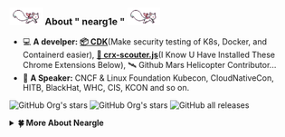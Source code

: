 ### <img height="30" src="./mdimg/kyubey.gif"/> About " nearg1e " <img height="30" src="./mdimg/kyubey.gif"/>
- 💻 **A develper:** [**📦 CDK**](https://github.com/cdk-team/CDK)(Make security testing of K8s, Docker, and Containerd easier), [**🔎 crx-scouter.js**](https://github.com/neargle/crx-scouter)(I Know U Have Installed These Chrome Extensions Below), 🛰 Github Mars Helicopter Contributor... 
- 🔭 **A Speaker:** CNCF & Linux Foundation Kubecon, CloudNativeCon, HITB, BlackHat, WHC, CIS, KCON and so on.

![GitHub Org's stars](https://img.shields.io/github/stars/cdk-team?label=%E2%AD%90%EF%B8%8FCDK%27s%20Stars&style=for-the-badge)
![GitHub Org's stars](https://img.shields.io/github/stars/YSRC?label=%E2%AD%90%EF%B8%8FLYSEC-Project%27s%20Stars&style=for-the-badge)
![GitHub all releases](https://img.shields.io/github/downloads/CDK-TEAM/CDK/total?label=📦Release%20DOWNLOAD&style=for-the-badge&color=blue)

<details>
<summary> <b> 🍀 More About Neargle </b> </summary>

<!-- more starts -->

不想写了，等有空 😴~

<!-- more ends -->

</details>



<!--
**neargle/neargle** is a ✨ _special_ ✨ repository because its `README.md` (this file) appears on your GitHub profile.

Here are some ideas to get you started:

- 🔭 I’m currently working on ...
- 🌱 I’m currently learning ...
- 👯 I’m looking to collaborate on ...
- 🤔 I’m looking for help with ...
- 💬 Ask me about ...
- 📫 How to reach me: ...
- 😄 Pronouns: ...
- ⚡ Fun fact: ...
-->
